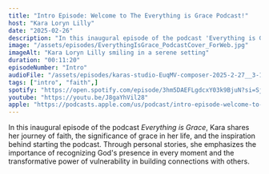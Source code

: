 ```yaml
---
title: "Intro Episode: Welcome to The Everything is Grace Podcast!"
host: "Kara Loryn Lilly"
date: "2025-02-26"
description: "In this inaugural episode of the podcast 'Everything is Grace', Kara shares her journey of faith, the significance of grace in her life, and the inspiration behind starting the podcast."
image: "/assets/episodes/EverythingIsGrace_PodcastCover_ForWeb.jpg"
imageAlt: "Kara Loryn Lilly smiling in a serene setting"
duration: "00:11:20"
episodeNumber: "Intro"
audioFile: "/assets/episodes/karas-studio-EuqMV-composer-2025-2-27__3-13-16.mp4"
tags: ["intro", "faith",]
spotify: "https://open.spotify.com/episode/3hm5DAEFLgdcxY03k9BjuN?si=SjdPZqnCQrOH2aDHoVngNg"
youtube: "https://youtu.be/J8gaYhVil28"
apple: "https://podcasts.apple.com/us/podcast/intro-episode-welcome-to-the-everything-is-grace-podcast/id1798885593?i=1000696459583"
---
```


In this inaugural episode of the podcast <em>Everything is Grace</em>, Kara shares her journey of faith, the significance of grace in her life, and the inspiration behind starting the podcast. Through personal stories, she emphasizes the importance of recognizing God's presence in every moment and the transformative power of vulnerability in building connections with others.